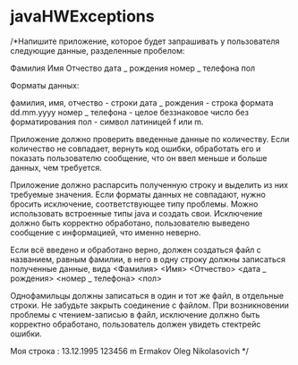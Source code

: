 ﻿# javaHWExceptions
/*Напишите приложение, которое будет запрашивать у пользователя следующие данные, разделенные пробелом:

Фамилия Имя Отчество дата _ рождения номер _ телефона пол

Форматы данных:

фамилия, имя, отчество - строки
дата _ рождения - строка формата dd.mm.yyyy
номер _ телефона - целое беззнаковое число без форматирования
пол - символ латиницей f или m.

Приложение должно проверить введенные данные по количеству. Если количество не совпадает, вернуть код ошибки,
обработать его и показать пользователю сообщение, что он ввел меньше и больше данных, чем требуется.

Приложение должно распарсить полученную строку и выделить из них требуемые значения. Если форматы данных не совпадают,
нужно бросить исключение, соответствующее типу проблемы. Можно использовать встроенные типы java и создать свои.
Исключение должно быть корректно обработано, пользователю выведено сообщение с информацией, что именно неверно.

Если всё введено и обработано верно, должен создаться файл с названием, равным фамилии, в него в одну строку должны
записаться полученные данные, вида
<Фамилия> <Имя> <Отчество> <дата _ рождения> <номер _ телефона> <пол>

Однофамильцы должны записаться в один и тот же файл, в отдельные строки.
Не забудьте закрыть соединение с файлом.
При возникновении проблемы с чтением-записью в файл, исключение должно быть корректно обработано, пользователь должен
увидеть стектрейс ошибки.

Моя строка : 13.12.1995 123456 m Ermakov Oleg Nikolasovich
*/
